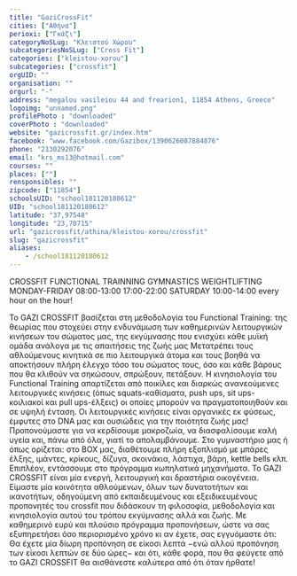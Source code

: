 ```yaml
---
title: "GaziCrossFit"
cities: ["Αθήνα"]
perioxi: ["Γκάζι"]
categoryNoSLug: "Κλειστού Χώρου"
subcategoriesNoSLug: ["Cross Fit"]
categories: ["kleistou-xorou"]
subcategories: ["crossfit"]
orgUID: ""
organisation: ""
orgurl: "-"
address: "megalou vasileiou 44 and frearion1, 11854 Athens, Greece"
logoimg: "unnamed.png"
profilePhoto : "downloaded"
coverPhoto : "downloaded"
website: "gazicrossfit.gr/index.htm"
facebook: "www.facebook.com/Gazibox/1390626087884876"
phone: "2130292076"
email: "krs_ms13@hotmail.com"
courses: ""
places: [""]
rensponsibles: ""
zipcode: ["11854"]
schoolsUID: "school181120180612"
UID: "school181120180612"
latitude: "37,97548"
longitude: "23,70715"
url: "gazicrossfit/athina/kleistou-xorou/crossfit"
slug: "gazicrossfit"
aliases:
    - /school181120180612
---
```



CROSSFIT FUNCTIONAL TRAINNING GYMNASTICS WEIGHTLIFTING MONDAY-FRIDAY 08:00-13:00 17:00-22:00 SATURDAY 10:00-14:00 every hour on the hour!

Το GAZI CROSSFIT βασίζεται στη μεθοδολογία του Functional Τraining: της θεωρίας που στοχεύει στην ενδυνάμωση των καθημερινών λειτουργικών κινήσεων του σώματος μας, της εκγύμνασης που ενισχύει κάθε μυϊκή ομάδα ανάλογα με τις απαιτήσεις της ζωής μας Μετατρέπει τους αθλούμενους κινητικά σε πιο λειτουργικά άτομα και τους βοηθά να αποκτήσουν πλήρη έλεγχο τόσο του σώματος τους, όσο και κάθε βάρους που θα κλιθούν να σηκώσουν, σπρώξουν, πετάξουν. Η κινησιολογία του Functional Training απαρτίζεται από ποικίλες και διαρκώς ανανεούμενες λειτουργικές κινήσεις (όπως squats-καθίσματα, push ups, sit ups- κοιλιακοί και pull ups-έλξεις) οι οποίες μπορούν να πραγματοποιηθούν και σε υψηλή ένταση. Οι λειτουργικές κινήσεις είναι οργανικές εκ φύσεως, έμφυτες στο DNA μας και ουσιώδεις για την ποιότητα ζωής μας! Προπονούμαστε για να κερδίσουμε μακροζωία, να διασφαλίσουμε καλή υγεία και, πάνω από όλα, γιατί το απολαμβάνουμε. Στο γυμναστήριο μας ή όπως ορίζεται: στο BOX μας, διαθέτουμε πλήρη εξοπλισμό με μπάρες έλξης, ιμάντες, κρίκους, δίζυγα, σκοινάκια, λάστιχα, βάρη, kettle bells κλπ. Επιπλέον, εντάσσουμε στο πρόγραμμα κωπηλατικά μηχανήματα. Το GAZI CROSSFIT είναι μία ενεργή, λειτουργική και δραστήρια οικογένεια. Είμαστε μία κοινότητα αθλούμενων, όλων των δυνατοτήτων και ικανοτήτων, οδηγούμενη από εκπαιδευμένους και εξειδικευμένους προπονητές του crossfit που διδάσκουν τη φιλοσοφία, μεθοδολογία και κινησιολογία αυτού του τρόπου εκγύμνασης αλλά και ζωής. Με καθημερινό ευρύ και πλούσιο πρόγραμμα προπονήσεων, ώστε να σας εξυπηρετήσει όσο περιορισμένο χρόνο κι αν έχετε, σας εγγυόμαστε ότι: Θα έχετε μία δίωρη προπόνηση σε είκοσι λεπτά −ενώ αλλού προπόνηση των είκοσι λεπτών σε δύο ώρες− και ότι, κάθε φορά, που θα φεύγετε από το GAZI CROSSFIT θα αισθάνεστε καλύτερα από ότι όταν ήρθατε!
